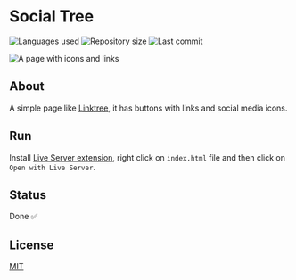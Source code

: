 # Social Tree

![Languages used](https://img.shields.io/github/languages/count/isadfrn/social-tree?style=flat-square)
![Repository size](https://img.shields.io/github/repo-size/isadfrn/social-tree?style=flat-square)
![Last commit](https://img.shields.io/github/last-commit/isadfrn/social-tree?style=flat-square)

![A page with icons and links](./assets/img/demo.gif)

## About

A simple page like [Linktree](https://linktr.ee/), it has buttons with links and social media icons.

## Run

Install [Live Server extension](https://marketplace.visualstudio.com/items?itemName=ritwickdey.LiveServer), right click on `index.html` file and then click on `Open with Live Server`.

## Status

Done ✅

## License

[MIT](./LICENSE)
